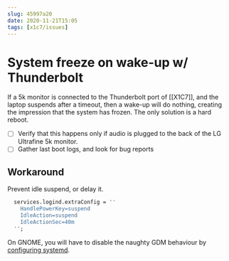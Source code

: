 ```yaml
---
slug: 45997a20
date: 2020-11-21T15:05
tags: [x1c7/issues]
---
```


# System freeze on wake-up w/ Thunderbolt

If a 5k monitor is connected to the Thunderbolt port of [[X1C7]], and the laptop suspends after a timeout, then a wake-up will do nothing, creating the impression that the system has frozen. The only solution is a hard reboot.

- [ ] Verify that this happens only if audio is plugged to the back of the LG Ultrafine 5k monitor.
- [ ] Gather last boot logs, and look for bug reports

## Workaround

Prevent idle suspend, or delay it.

```nix
  services.logind.extraConfig = ''
    HandlePowerKey=suspend
    IdleAction=suspend
    IdleActionSec=40m
  '';
```

On GNOME, you will have to disable the naughty GDM behaviour by [configuring systemd](https://discourse.nixos.org/t/stop-pc-from-sleep/5757).
